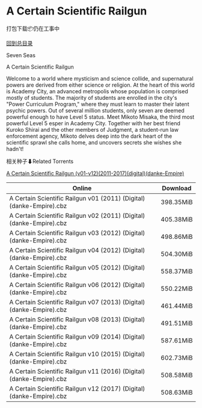 # A Certain Scientific Railgun

打包下载📦仍在工事中

[回到总目录](/Catalogs.md)

Seven Seas

A Certain Scientific Railgun

Welcome to a world where mysticism and science collide, and supernatural powers are derived from either science or religion. At the heart of this world is Academy City, an advanced metropolis whose population is comprised mostly of students. The majority of students are enrolled in the city's "Power Curriculum Program," where they must learn to master their latent psychic powers. Out of several million students, only seven are deemed powerful enough to have Level 5 status. Meet Mikoto Misaka, the third most powerful Level 5 esper in Academy City. Together with her best friend Kuroko Shirai and the other members of Judgment, a student-run law enforcement agency, Mikoto delves deep into the dark heart of the scientific sprawl she calls home, and uncovers secrets she wishes she hadn't!





相关种子⬇Related Torrents

[A Certain Scientific Railgun (v01-v12)(2011-2017)(digital)(danke-Empire)](https://github.com/alicewish/markdown/blob/master/torrent/A-Certain-Scientific-Railgun--v01-v12--2011-2017--digital--danke-Empire.md)

Online | Download
--- | ---
A Certain Scientific Railgun v01 (2011) (Digital) (danke-Empire).cbz | 398.35MiB
A Certain Scientific Railgun v02 (2011) (Digital) (danke-Empire).cbz | 405.38MiB
A Certain Scientific Railgun v03 (2012) (Digital) (danke-Empire).cbz | 498.86MiB
A Certain Scientific Railgun v04 (2012) (Digital) (danke-Empire).cbz | 504.30MiB
A Certain Scientific Railgun v05 (2012) (Digital) (danke-Empire).cbz | 558.37MiB
A Certain Scientific Railgun v06 (2012) (Digital) (danke-Empire).cbz | 550.22MiB
A Certain Scientific Railgun v07 (2013) (Digital) (danke-Empire).cbz | 461.44MiB
A Certain Scientific Railgun v08 (2013) (Digital) (danke-Empire).cbz | 491.51MiB
A Certain Scientific Railgun v09 (2014) (Digital) (danke-Empire).cbz | 587.61MiB
A Certain Scientific Railgun v10 (2015) (Digital) (danke-Empire).cbz | 602.73MiB
A Certain Scientific Railgun v11 (2016) (Digital) (danke-Empire).cbz | 508.58MiB
A Certain Scientific Railgun v12 (2017) (Digital) (danke-Empire).cbz | 508.63MiB